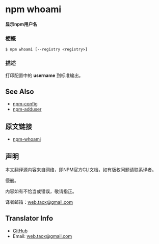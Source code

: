 # npm whoami

**显示npm用户名**

### 梗概

```shell
$ npm whoami [--registry <registry>]
```

### 描述

打印配置中的 **username** 到标准输出。

## See Also

* [npm-config](https://github.com/NinjiaHub/NPM-CLI-Commands/blob/master/documents/npm-config.md "npm-config")
* [npm-adduser](https://github.com/NinjiaHub/NPM-CLI-Commands/blob/master/documents/npm-config.md "npm-adduser")

## 原文链接

* [npm-whoami](https://docs.npmjs.com/cli/whoami)

## 声明

本文翻译源内容来自网络，即NPM官方CLI文档，如有版权问题请联系译者。

侵删。

内容如有不恰当或错误，敬请指正。

译者邮箱：<web.taox@gmail.com>

## Translator Info

* [GitHub](https://github.com/Tao-Quixote)
* Email: <web.taox@gmail.com>
